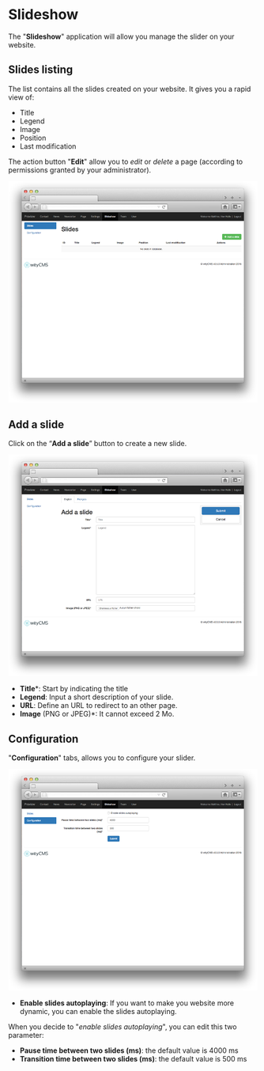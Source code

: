 # Slideshow

The "**Slideshow**" application will allow you manage the slider on your website.

## Slides listing

The list contains all the slides created on your website. It gives you a rapid view of: 

* Title
* Legend
* Image
* Position
* Last modification

The action button "**Edit**" allow you to *edit* or *delete* a page (according to permissions granted by your administrator).

![](slideshow-01.png)
## Add a slide

Click on the “**Add a slide**” button to create a new slide.

![](slideshow-02.png)

* **Title***: Start by indicating the title
* **Legend**: Input a short description of your slide.
* **URL**: Define an URL to redirect to an other page. 
* **Image** (PNG or JPEG)*: It cannot exceed 2 Mo.

## Configuration

"**Configuration**" tabs, allows you to configure your slider.

![](slideshow-03.png)

* **Enable slides autoplaying**: If you want to make you website more dynamic, you can enable the slides autoplaying. 

When you decide to "*enable slides autoplaying*", you can edit this two parameter: 

* **Pause time between two slides (ms)**: the default value is 4000 ms
* **Transition time between two slides (ms)**: the default value is 500 ms